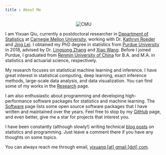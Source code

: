 ```yaml
---
title : About Me
---
```


<div align="center">
  <img src="https://i.imgur.com/G3kyoMY.jpg" alt="CMU" />
</div>

I am Yixuan Qiu, currently a postdoctoral researcher in
[Department of Statistics](http://www.stat.cmu.edu/) at [Carnegie Mellon University](https://www.cmu.edu/),
working with Dr. [Kathryn Roeder](http://www.stat.cmu.edu/~roeder/index.html) and
[Jing Lei](http://www.stat.cmu.edu/~jinglei/). I obtained my PhD degree in statistics
from [Purdue University](http://www.stat.purdue.edu/) in 2018, advised by
Dr. [Lingsong Zhang](https://www.stat.purdue.edu/~lingsong/) and
[Xiao Wang](https://www.stat.purdue.edu/~wangxiao/).
Before I joined Purdue, I graduated from [Renmin University of China](https://www.ruc.edu.cn/en)
for B.A. and M.A. in statistics and actuarial science, respectively.

My research focuses on statistical machine learning and inference. I have great interest
in statistical computing, deep learning, exact inference methods, large-scale data analysis, and data visualization.
You can find some of my works in the [Research](/research/) page.

I am also enthusiastic about programming and developing high-performance software packages
for statistics and machine learning. The [Software](/software/) page
lists some open source software packages that I have written and maintained over the years.
Feel free to stop by my [GitHub](https://github.com/yixuan/) page, and even better, give me a
star for projects that interest you.

I have been constantly (although slowly!) writing technical [blog posts](/blogs/) on statistics and programming.
Just leave a comment there if you have any thoughts on some topics.

You can always reach me through email, [yixuanq [at] gmail [dot] com](#).

